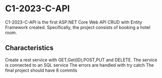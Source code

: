 # C1-2023-C-API

C1-2023-C-API is the first ASP.NET Core Web API CRUD with Entity Framework created. Specifically, the project consists of booking a hotel room.

## Characteristics
Create a rest service with GET,Get(ID),POST,PUT and DELETE.
The service is connected to an SQL service
The errors are handled with try catch 
The final project should have 8 commits
